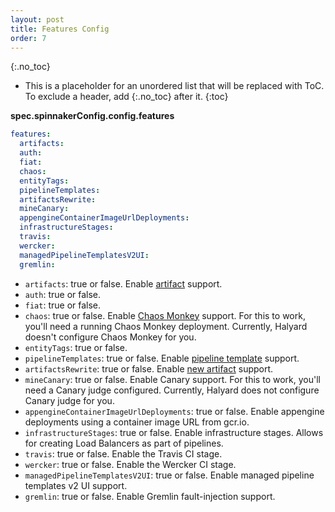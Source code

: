 ```yaml
---
layout: post
title: Features Config
order: 7
---
```


{:.no_toc}
* This is a placeholder for an unordered list that will be replaced with ToC. To exclude a header, add {:.no_toc} after it.
{:toc}

**spec.spinnakerConfig.config.features**

```yaml
features:
  artifacts:
  auth:
  fiat:
  chaos:
  entityTags:
  pipelineTemplates:
  artifactsRewrite:
  mineCanary:
  appengineContainerImageUrlDeployments:
  infrastructureStages:
  travis:
  wercker:
  managedPipelineTemplatesV2UI:
  gremlin:
```

- `artifacts`: true or false. Enable [artifact](https://spinnaker.io/reference/artifacts/) support.
- `auth`: true or false.
- `fiat`: true or false.
- `chaos`: true or false. Enable [Chaos Monkey](https://github.com/Netflix/chaosmonkey/wiki) support. For this to work, you'll need a running Chaos Monkey deployment. Currently, Halyard doesn't configure Chaos Monkey for you.
- `entityTags`: true or false.
- `pipelineTemplates`: true or false. Enable [pipeline template](https://github.com/spinnaker/dcd-spec) support.
- `artifactsRewrite`: true or false.  Enable [new artifact](https://www.spinnaker.io/reference/artifacts-with-artifactsrewrite/) support.
- `mineCanary`: true or false. Enable Canary support. For this to work, you'll need a Canary judge configured. Currently, Halyard does not configure Canary judge for you.
- `appengineContainerImageUrlDeployments`: true or false. Enable appengine deployments using a container image URL from gcr.io.
- `infrastructureStages`: true or false. Enable infrastructure stages. Allows for creating Load Balancers as part of pipelines.
- `travis`: true or false. Enable the Travis CI stage.
- `wercker`: true or false. Enable the Wercker CI stage.
- `managedPipelineTemplatesV2UI`: true or false. Enable managed pipeline templates v2 UI support.
- `gremlin`: true or false. Enable Gremlin fault-injection support.
